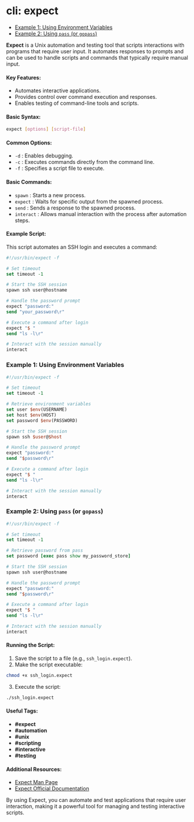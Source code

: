 # cli: expect

<!-- toc -->

- [Example 1: Using Environment Variables](#example-1-using-environment-variables)
- [Example 2: Using `pass` (or `gopass`)](#example-2-using-pass-or-gopass)

<!-- tocstop -->

**Expect**  is a Unix automation and testing tool that scripts interactions with programs that require user input. It automates responses to prompts and can be used to handle scripts and commands that typically require manual input.

#### Key Features:

- Automates interactive applications.
- Provides control over command execution and responses.
- Enables testing of command-line tools and scripts.

#### Basic Syntax:

```bash
expect [options] [script-file]
```

#### Common Options:

- `-d` : Enables debugging.
- `-c` : Executes commands directly from the command line.
- `-f` : Specifies a script file to execute.

#### Basic Commands:

- `spawn` : Starts a new process.
- `expect` : Waits for specific output from the spawned process.
- `send` : Sends a response to the spawned process.
- `interact` : Allows manual interaction with the process after automation steps.

#### Example Script:

This script automates an SSH login and executes a command:

```tcl
#!/usr/bin/expect -f

# Set timeout
set timeout -1

# Start the SSH session
spawn ssh user@hostname

# Handle the password prompt
expect "password:"
send "your_password\r"

# Execute a command after login
expect "$ "
send "ls -l\r"

# Interact with the session manually
interact
```

### Example 1: Using Environment Variables

```tcl
#!/usr/bin/expect -f

# Set timeout
set timeout -1

# Retrieve environment variables
set user $env(USERNAME)
set host $env(HOST)
set password $env(PASSWORD)

# Start the SSH session
spawn ssh $user@$host

# Handle the password prompt
expect "password:"
send "$password\r"

# Execute a command after login
expect "$ "
send "ls -l\r"

# Interact with the session manually
interact
```


### Example 2: Using `pass` (or `gopass`)

```tcl
#!/usr/bin/expect -f

# Set timeout
set timeout -1

# Retrieve password from pass
set password [exec pass show my_password_store]

# Start the SSH session
spawn ssh user@hostname

# Handle the password prompt
expect "password:"
send "$password\r"

# Execute a command after login
expect "$ "
send "ls -l\r"

# Interact with the session manually
interact
```


#### Running the Script:

1. Save the script to a file (e.g., `ssh_login.expect`).
2. Make the script executable:

```bash
chmod +x ssh_login.expect
```
3. Execute the script:

```bash
./ssh_login.expect
```

#### Useful Tags:

- **#expect**
- **#automation**
- **#unix**
- **#scripting**
- **#interactive**
- **#testing**

#### Additional Resources:

- [Expect Man Page]()
- [Expect Official Documentation]()

By using Expect, you can automate and test applications that require user interaction, making it a powerful tool for managing and testing interactive scripts.

